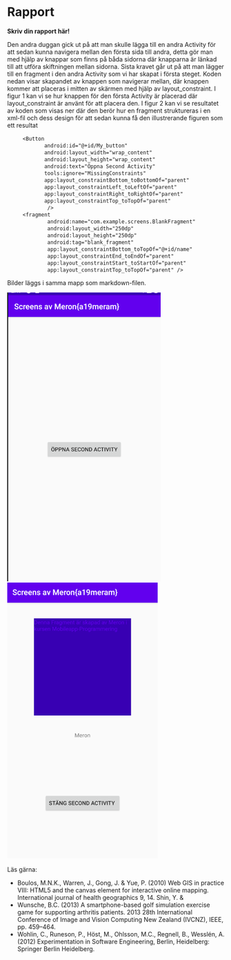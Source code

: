
# Rapport

**Skriv din rapport här!**

Den andra duggan gick ut på att man skulle lägga till en andra Activity för att sedan kunna navigera mellan den första sida till andra,
detta gör man med hjälp av knappar som finns på båda sidorna där knapparna är länkad till att utföra skiftningen mellan sidorna.
Sista kravet går ut på att man lägger till en fragment i den andra Activity som vi har skapat i första steget. Koden nedan visar skapandet av knappen som navigerar mellan,
där knappen kommer att placeras i mitten av skärmen med hjälp av layout_constraint.
I figur 1 kan vi se hur knappen för den första Activity är placerad där layout_constraint är använt för att placera den. I figur 2 kan vi se resultatet av koden som visas ner
där den berör hur en fragment struktureras i en xml-fil och dess design för att sedan kunna få den illustrerande figuren som ett resultat

```
     <Button
            android:id="@+id/My_button"
            android:layout_width="wrap_content"
            android:layout_height="wrap_content"
            android:text="Öppna Second Activity"
            tools:ignore="MissingConstraints"
            app:layout_constraintBottom_toBottomOf="parent"
            app:layout_constraintLeft_toLeftOf="parent"
            app:layout_constraintRight_toRightOf="parent"
            app:layout_constraintTop_toTopOf="parent"
             />
     <fragment
             android:name="com.example.screens.BlankFragment"
             android:layout_width="250dp"
             android:layout_height="250dp"
             android:tag="blank_fragment"
             app:layout_constraintBottom_toTopOf="@+id/name"
             app:layout_constraintEnd_toEndOf="parent"
             app:layout_constraintStart_toStartOf="parent"
             app:layout_constraintTop_toTopOf="parent" />

```

Bilder läggs i samma mapp som markdown-filen.

![](Figur1.png)
![](Figur2.png)

Läs gärna:

- Boulos, M.N.K., Warren, J., Gong, J. & Yue, P. (2010) Web GIS in practice VIII: HTML5 and the canvas element for interactive online mapping. International journal of health geographics 9, 14. Shin, Y. &
- Wunsche, B.C. (2013) A smartphone-based golf simulation exercise game for supporting arthritis patients. 2013 28th International Conference of Image and Vision Computing New Zealand (IVCNZ), IEEE, pp. 459–464.
- Wohlin, C., Runeson, P., Höst, M., Ohlsson, M.C., Regnell, B., Wesslén, A. (2012) Experimentation in Software Engineering, Berlin, Heidelberg: Springer Berlin Heidelberg.
